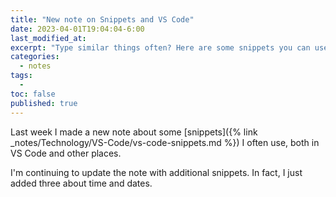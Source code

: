 ```yaml
---
title: "New note on Snippets and VS Code"
date: 2023-04-01T19:04:04-6:00
last_modified_at:  
excerpt: "Type similar things often? Here are some snippets you can use in VS Code."  
categories: 
  - notes
tags: 
  -   
toc: false
published: true
---
```

Last week I made a new note about some [snippets]({% link _notes/Technology/VS-Code/vs-code-snippets.md %}) I often use, both in VS Code and other places.  

I'm continuing to update the note with additional snippets. In fact, I just added three about time and dates.   